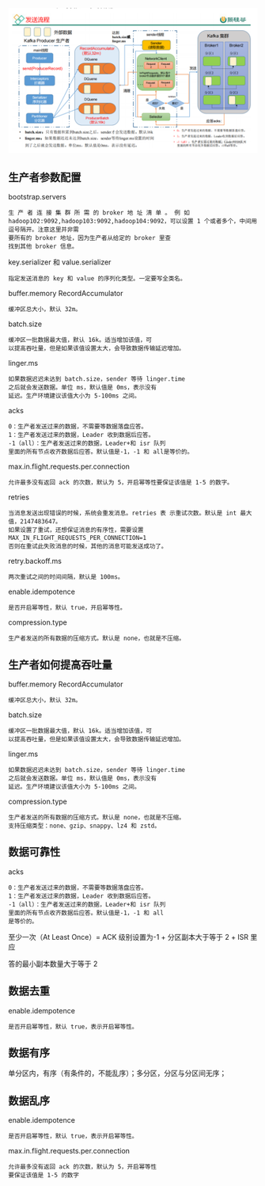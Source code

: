 ![img_105.png](img_105.png)

生产者参数配置
---

bootstrap.servers 

    生 产 者 连 接 集 群 所 需 的 broker 地 址 清 单 。 例 如
    hadoop102:9092,hadoop103:9092,hadoop104:9092，可以设置 1 个或者多个，中间用逗号隔开。注意这里并非需
    要所有的 broker 地址，因为生产者从给定的 broker 里查
    找到其他 broker 信息。

key.serializer 和 value.serializer 
    
    指定发送消息的 key 和 value 的序列化类型。一定要写全类名。
buffer.memory RecordAccumulator 

    缓冲区总大小，默认 32m。
batch.size 

    缓冲区一批数据最大值，默认 16k。适当增加该值，可
    以提高吞吐量，但是如果该值设置太大，会导致数据传输延迟增加。
linger.ms 

    如果数据迟迟未达到 batch.size，sender 等待 linger.time
    之后就会发送数据。单位 ms，默认值是 0ms，表示没有
    延迟。生产环境建议该值大小为 5-100ms 之间。
acks 

    0：生产者发送过来的数据，不需要等数据落盘应答。
    1：生产者发送过来的数据，Leader 收到数据后应答。
    -1（all）：生产者发送过来的数据，Leader+和 isr 队列
    里面的所有节点收齐数据后应答。默认值是-1，-1 和 all是等价的。

max.in.flight.requests.per.connection 

    允许最多没有返回 ack 的次数，默认为 5，开启幂等性要保证该值是 1-5 的数字。

retries 

    当消息发送出现错误的时候，系统会重发消息。retries 表 示重试次数。默认是 int 最大值，2147483647。
    如果设置了重试，还想保证消息的有序性，需要设置MAX_IN_FLIGHT_REQUESTS_PER_CONNECTION=1
    否则在重试此失败消息的时候，其他的消息可能发送成功了。

retry.backoff.ms 
    
    两次重试之间的时间间隔，默认是 100ms。
enable.idempotence 

    是否开启幂等性，默认 true，开启幂等性。
compression.type 

    生产者发送的所有数据的压缩方式。默认是 none，也就是不压缩。

生产者如何提高吞吐量
---

buffer.memory RecordAccumulator 

    缓冲区总大小，默认 32m。
batch.size 

    缓冲区一批数据最大值，默认 16k。适当增加该值，可
    以提高吞吐量，但是如果该值设置太大，会导致数据传输延迟增加。
linger.ms 

    如果数据迟迟未达到 batch.size，sender 等待 linger.time
    之后就会发送数据。单位 ms，默认值是 0ms，表示没有
    延迟。生产环境建议该值大小为 5-100ms 之间。
compression.type 

    生产者发送的所有数据的压缩方式。默认是 none，也就是不压缩。
    支持压缩类型：none、gzip、snappy、lz4 和 zstd。

数据可靠性
---

acks

    0：生产者发送过来的数据，不需要等数据落盘应答。
    1：生产者发送过来的数据，Leader 收到数据后应答。
    -1（all）：生产者发送过来的数据，Leader+和 isr 队列
    里面的所有节点收齐数据后应答。默认值是-1，-1 和 all
    是等价的。

至少一次（At Least Once）= ACK 级别设置为-1 + 分区副本大于等于 2 + ISR 里应

答的最小副本数量大于等于 2


数据去重
---

enable.idempotence 

    是否开启幂等性，默认 true，表示开启幂等性。


数据有序
---

单分区内，有序（有条件的，不能乱序）；多分区，分区与分区间无序；

数据乱序
---

enable.idempotence 

    是否开启幂等性，默认 true，表示开启幂等性。
max.in.flight.requests.per.connection 

    允许最多没有返回 ack 的次数，默认为 5，开启幂等性
    要保证该值是 1-5 的数字